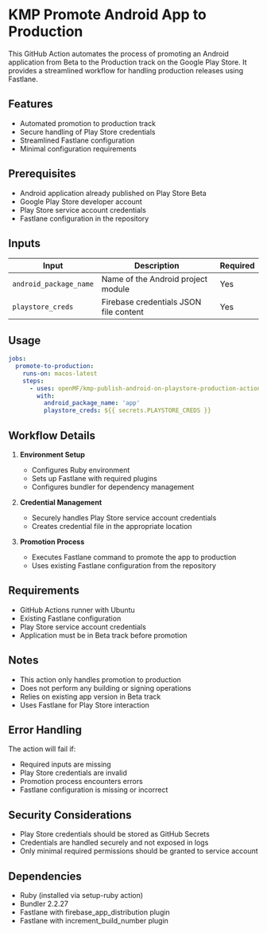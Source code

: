 # KMP Promote Android App to Production

This GitHub Action automates the process of promoting an Android application from Beta to the Production track on the Google Play Store. It provides a streamlined workflow for handling production releases using Fastlane.

## Features

- Automated promotion to production track
- Secure handling of Play Store credentials
- Streamlined Fastlane configuration
- Minimal configuration requirements

## Prerequisites

- Android application already published on Play Store Beta
- Google Play Store developer account
- Play Store service account credentials
- Fastlane configuration in the repository

## Inputs

| Input                  | Description                            | Required |
|------------------------|----------------------------------------|----------|
| `android_package_name` | Name of the Android project module     | Yes      |
| `playstore_creds`      | Firebase credentials JSON file content | Yes      |

## Usage

```yaml
jobs:
  promote-to-production:
    runs-on: macos-latest
    steps:
      - uses: openMF/kmp-publish-android-on-playstore-production-action@v1.0.0
        with:
          android_package_name: 'app'
          playstore_creds: ${{ secrets.PLAYSTORE_CREDS }}
```

## Workflow Details

1. **Environment Setup**
    - Configures Ruby environment
    - Sets up Fastlane with required plugins
    - Configures bundler for dependency management

2. **Credential Management**
    - Securely handles Play Store service account credentials
    - Creates credential file in the appropriate location

3. **Promotion Process**
    - Executes Fastlane command to promote the app to production
    - Uses existing Fastlane configuration from the repository

## Requirements

- GitHub Actions runner with Ubuntu
- Existing Fastlane configuration
- Play Store service account credentials
- Application must be in Beta track before promotion

## Notes

- This action only handles promotion to production
- Does not perform any building or signing operations
- Relies on existing app version in Beta track
- Uses Fastlane for Play Store interaction

## Error Handling

The action will fail if:
- Required inputs are missing
- Play Store credentials are invalid
- Promotion process encounters errors
- Fastlane configuration is missing or incorrect

## Security Considerations

- Play Store credentials should be stored as GitHub Secrets
- Credentials are handled securely and not exposed in logs
- Only minimal required permissions should be granted to service account

## Dependencies

- Ruby (installed via setup-ruby action)
- Bundler 2.2.27
- Fastlane with firebase_app_distribution plugin
- Fastlane with increment_build_number plugin